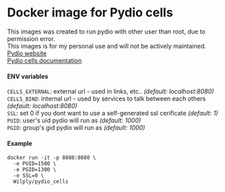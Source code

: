 # Docker image for Pydio cells

This images was created to run pydio with other user than root, due to permission error. \
This images is for my personal use and will not be actively maintained. \
[Pydio website](https://pydio.com/) \
[Pydio cells documentation](https://pydio.com/en/docs/cells/v1/installation-guides)

#### ENV variables

`CELLS_EXTERNAL`: external url - used in links, etc.. *(default: localhost:8080)* \
`CELLS_BIND`: internal url - used by services to talk between each others *(default: localhost:8080)* \
`SSL`: set 0 if you dont want to use a self-generated ssl cerificate *(default: 1)* \
`PUID`: user's uid pydio will run as *(default: 1000)* \
`PGID`: group's gid pydio will run as *(default: 1000)*

#### Example

```
docker run -it -p 8080:8080 \
  -e PUID=1500 \
  -e PGID=1300 \
  -e SSL=0 \
  Wilply/pydio_cells
```
